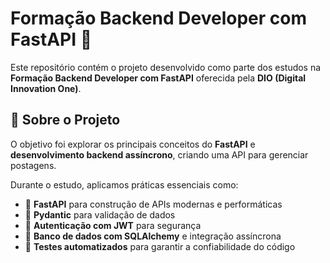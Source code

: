 # Formação Backend Developer com FastAPI 🚀  

Este repositório contém o projeto desenvolvido como parte dos estudos na **Formação Backend Developer com FastAPI** oferecida pela **DIO (Digital Innovation One)**.  

## 📌 Sobre o Projeto  

O objetivo foi explorar os principais conceitos do **FastAPI** e **desenvolvimento backend assíncrono**, criando uma API para gerenciar postagens.  

Durante o estudo, aplicamos práticas essenciais como:  

- 📌 **FastAPI** para construção de APIs modernas e performáticas  
- 📌 **Pydantic** para validação de dados  
- 📌 **Autenticação com JWT** para segurança  
- 📌 **Banco de dados com SQLAlchemy** e integração assíncrona  
- 📌 **Testes automatizados** para garantir a confiabilidade do código  
